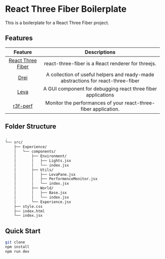 # React Three Fiber Boilerplate

This is a boilerplate for a React Three Fiber project.

## Features

|                             Feature                              |                                   Descriptions                                   |
| :--------------------------------------------------------------: | :------------------------------------------------------------------------------: |
| [React Three Fiber](https://github.com/pmndrs/react-three-fiber) |                react-three-fiber is a React renderer for threejs.                |
|              [Drei](https://github.com/pmndrs/drei)              | A collection of useful helpers and ready-made abstractions for react-three-fiber |
|              [Leva](https://github.com/pmndrs/leva)              |           A GUI component for debugging react three fiber applications           |
|         [r3f-perf](https://github.com/utsuboco/r3f-perf)         |         Monitor the performances of your react-three-fiber application.          |

## Folder Structure

```bash
.
└── src/
    ├── Experience/
    │   └── components/
    │       ├── Environment/
    │       │   ├── Lights.jsx
    │       │   └── index.jsx
    │       ├── Utils/
    │       │   ├── LevaPane.jsx
    │       │   ├── PerformenceMonitor.jsx
    │       │   └── index.jsx
    │       ├── World/
    │       │   ├── Base.jsx
    │       │   └── index.jsx
    │       └── Experience.jsx
    ├── style.css
    ├── index.html
    └── index.jsx
```

## Quick Start

```bash
git clone
npm install
npm run dev
```
